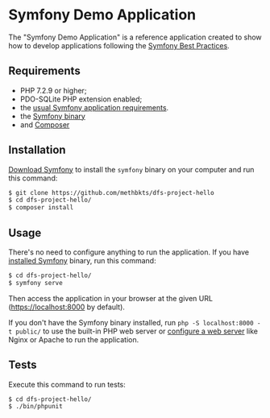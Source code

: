 Symfony Demo Application
========================

The "Symfony Demo Application" is a reference application created to show how
to develop applications following the [Symfony Best Practices][1].

Requirements
------------

  * PHP 7.2.9 or higher;
  * PDO-SQLite PHP extension enabled;
  * the [usual Symfony application requirements][2].
  * the [Symfony binary][5]
  * and [Composer][6]

Installation
------------

[Download Symfony][4] to install the `symfony` binary on your computer and run
this command:

```bash
$ git clone https://github.com/methbkts/dfs-project-hello
$ cd dfs-project-hello/
$ composer install
```

Usage
-----

There's no need to configure anything to run the application. If you have
[installed Symfony][4] binary, run this command:

```bash
$ cd dfs-project-hello/
$ symfony serve
```

Then access the application in your browser at the given URL (<https://localhost:8000> by default).

If you don't have the Symfony binary installed, run `php -S localhost:8000 -t public/`
to use the built-in PHP web server or [configure a web server][3] like Nginx or
Apache to run the application.

Tests
-----

Execute this command to run tests:

```bash
$ cd dfs-project-hello/
$ ./bin/phpunit
```

[1]: https://symfony.com/doc/current/best_practices.html
[2]: https://symfony.com/doc/current/reference/requirements.html
[3]: https://symfony.com/doc/current/cookbook/configuration/web_server_configuration.html
[4]: https://symfony.com/download
[5]: https://github.com/symfony/cli
[6]: https://getcomposer.org/download/
